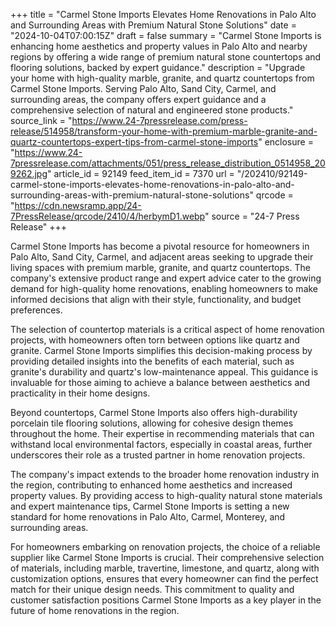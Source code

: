 +++
title = "Carmel Stone Imports Elevates Home Renovations in Palo Alto and Surrounding Areas with Premium Natural Stone Solutions"
date = "2024-10-04T07:00:15Z"
draft = false
summary = "Carmel Stone Imports is enhancing home aesthetics and property values in Palo Alto and nearby regions by offering a wide range of premium natural stone countertops and flooring solutions, backed by expert guidance."
description = "Upgrade your home with high-quality marble, granite, and quartz countertops from Carmel Stone Imports. Serving Palo Alto, Sand City, Carmel, and surrounding areas, the company offers expert guidance and a comprehensive selection of natural and engineered stone products."
source_link = "https://www.24-7pressrelease.com/press-release/514958/transform-your-home-with-premium-marble-granite-and-quartz-countertops-expert-tips-from-carmel-stone-imports"
enclosure = "https://www.24-7pressrelease.com/attachments/051/press_release_distribution_0514958_209262.jpg"
article_id = 92149
feed_item_id = 7370
url = "/202410/92149-carmel-stone-imports-elevates-home-renovations-in-palo-alto-and-surrounding-areas-with-premium-natural-stone-solutions"
qrcode = "https://cdn.newsramp.app/24-7PressRelease/qrcode/2410/4/herbymD1.webp"
source = "24-7 Press Release"
+++

<p>Carmel Stone Imports has become a pivotal resource for homeowners in Palo Alto, Sand City, Carmel, and adjacent areas seeking to upgrade their living spaces with premium marble, granite, and quartz countertops. The company's extensive product range and expert advice cater to the growing demand for high-quality home renovations, enabling homeowners to make informed decisions that align with their style, functionality, and budget preferences.</p><p>The selection of countertop materials is a critical aspect of home renovation projects, with homeowners often torn between options like quartz and granite. Carmel Stone Imports simplifies this decision-making process by providing detailed insights into the benefits of each material, such as granite's durability and quartz's low-maintenance appeal. This guidance is invaluable for those aiming to achieve a balance between aesthetics and practicality in their home designs.</p><p>Beyond countertops, Carmel Stone Imports also offers high-durability porcelain tile flooring solutions, allowing for cohesive design themes throughout the home. Their expertise in recommending materials that can withstand local environmental factors, especially in coastal areas, further underscores their role as a trusted partner in home renovation projects.</p><p>The company's impact extends to the broader home renovation industry in the region, contributing to enhanced home aesthetics and increased property values. By providing access to high-quality natural stone materials and expert maintenance tips, Carmel Stone Imports is setting a new standard for home renovations in Palo Alto, Carmel, Monterey, and surrounding areas.</p><p>For homeowners embarking on renovation projects, the choice of a reliable supplier like Carmel Stone Imports is crucial. Their comprehensive selection of materials, including marble, travertine, limestone, and quartz, along with customization options, ensures that every homeowner can find the perfect match for their unique design needs. This commitment to quality and customer satisfaction positions Carmel Stone Imports as a key player in the future of home renovations in the region.</p>